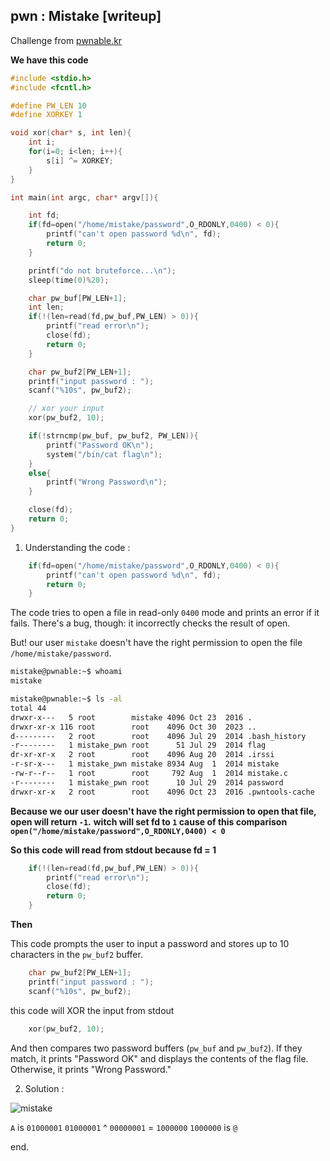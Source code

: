 ## pwn : Mistake [writeup]

Challenge from [pwnable.kr](https://pwnable.kr/)

**We have this code**
```c
#include <stdio.h>
#include <fcntl.h>

#define PW_LEN 10
#define XORKEY 1

void xor(char* s, int len){
	int i;
	for(i=0; i<len; i++){
		s[i] ^= XORKEY;
	}
}

int main(int argc, char* argv[]){

	int fd;
	if(fd=open("/home/mistake/password",O_RDONLY,0400) < 0){
		printf("can't open password %d\n", fd);
		return 0;
	}

	printf("do not bruteforce...\n");
	sleep(time(0)%20);

	char pw_buf[PW_LEN+1];
	int len;
	if(!(len=read(fd,pw_buf,PW_LEN) > 0)){
		printf("read error\n");
		close(fd);
		return 0;
	}

	char pw_buf2[PW_LEN+1];
	printf("input password : ");
	scanf("%10s", pw_buf2);

	// xor your input
	xor(pw_buf2, 10);

	if(!strncmp(pw_buf, pw_buf2, PW_LEN)){
		printf("Password OK\n");
		system("/bin/cat flag\n");
	}
	else{
		printf("Wrong Password\n");
	}

	close(fd);
	return 0;
}
```

1. Understanding the code :
```c
    if(fd=open("/home/mistake/password",O_RDONLY,0400) < 0){
		printf("can't open password %d\n", fd);
		return 0;
	}
```
The code tries to open a file in read-only `0400` mode and prints an error if it fails. There's a bug, though: it incorrectly checks the result of open.

But! our user `mistake` doesn't have the right permission to open the file `/home/mistake/password`.

```bash
mistake@pwnable:~$ whoami
mistake
```

```bash
mistake@pwnable:~$ ls -al
total 44
drwxr-x---   5 root        mistake 4096 Oct 23  2016 .
drwxr-xr-x 116 root        root    4096 Oct 30  2023 ..
d---------   2 root        root    4096 Jul 29  2014 .bash_history
-r--------   1 mistake_pwn root      51 Jul 29  2014 flag
dr-xr-xr-x   2 root        root    4096 Aug 20  2014 .irssi
-r-sr-x---   1 mistake_pwn mistake 8934 Aug  1  2014 mistake
-rw-r--r--   1 root        root     792 Aug  1  2014 mistake.c
-r--------   1 mistake_pwn root      10 Jul 29  2014 password
drwxr-xr-x   2 root        root    4096 Oct 23  2016 .pwntools-cache
```

**Because we our user doesn't have the right permission to open that file, open will return `-1`.**
**witch will set fd to `1` cause of this comparison `open("/home/mistake/password",O_RDONLY,0400) < 0`**

**So this code will read from stdout because fd = 1**
```c
	if(!(len=read(fd,pw_buf,PW_LEN) > 0)){
		printf("read error\n");
		close(fd);
		return 0;
	}
```

**Then**

This code prompts the user to input a password and stores up to 10 characters in the `pw_buf2` buffer.
```c
	char pw_buf2[PW_LEN+1];
	printf("input password : ");
	scanf("%10s", pw_buf2);
```

this code will XOR the input from stdout
```c
    xor(pw_buf2, 10);
```

And then compares two password buffers (`pw_buf` and `pw_buf2`). If they match, it prints "Password OK" and displays the contents of the flag file. Otherwise, it prints "Wrong Password."

2. Solution :

![mistake](https://i.imgur.com/PLBmYXO.png)

`A` is `01000001`
`01000001` ^ `00000001` = `1000000`
`1000000` is `@`


end.